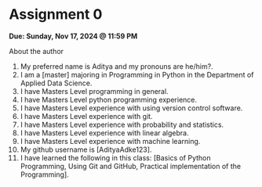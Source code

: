 # Assignment 0

**Due: Sunday, Nov 17, 2024 @ 11:59 PM**

About the author

1. My preferred name is Aditya and my pronouns are he/him?.
2. I am a [master] majoring in Programming in Python in the Department of Applied Data Science.
3. I have Masters Level programming in general.
4. I have Masters Level python programming experience.
5. I have Masters Level experience with using version control software.
6. I have Masters Level experience with git.
7. I have Masters Level experience with probability and statistics.
8. I have Masters Level experience with linear algebra.
9. I have Masters Level experience with machine learning.
10. My github username is [AdityaAdke123].
11. I have learned the following in this class: [Basics of Python Programming, Using Git and GitHub, Practical implementation of the Programming].
